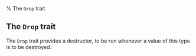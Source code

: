% The `Drop` trait

## The `Drop` trait

The `Drop` trait provides a destructor, to be run whenever a value of this type
is to be destroyed.

